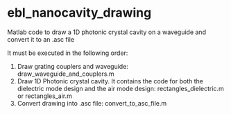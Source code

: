 # ebl_nanocavity_drawing
Matlab code to draw a 1D photonic crystal cavity on a waveguide and convert it to an .asc file

It must be executed in the following order:
1. Draw grating couplers and waveguide: draw_waveguide_and_couplers.m
2. Draw 1D Photonic crystal cavity. It contains the code for both the dielectric mode design and the air mode design: rectangles_dielectric.m or rectangles_air.m
3. Convert drawing into .asc file: convert_to_asc_file.m
